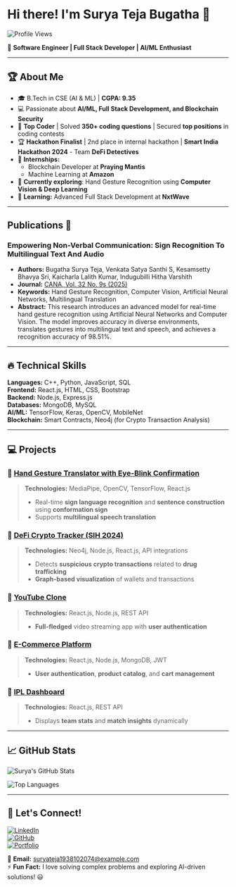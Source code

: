 # Hi there! I'm Surya Teja Bugatha 👋

![Profile Views](https://komarev.com/ghpvc/?username=suryateja20031104&label=Profile%20Views&color=0e75b6&style=flat)

🚀 **Software Engineer | Full Stack Developer | AI/ML Enthusiast**

---

## 🏆 About Me

- 🎓 B.Tech in CSE (AI & ML) | **CGPA: 9.35**
- 💻 Passionate about **AI/ML, Full Stack Development, and Blockchain Security**
- 🏅 **Top Coder** | Solved **350+ coding questions** | Secured **top positions** in coding contests
- 🏆 **Hackathon Finalist** | 2nd place in internal hackathon | **Smart India Hackathon 2024** - Team **DeFi Detectives**
- 🏢 **Internships:**  
  - Blockchain Developer at **Praying Mantis**
  - Machine Learning at **Amazon**
- 📌 **Currently exploring**: Hand Gesture Recognition using **Computer Vision & Deep Learning**
- 🌱 **Learning:** Advanced Full Stack Development at **NxtWave**

---

## Publications 📄

### Empowering Non-Verbal Communication: Sign Recognition To Multilingual Text And Audio
- **Authors:** Bugatha Surya Teja, Venkata Satya Santhi S, Kesamsetty Bhavya Sri, Kaicharla Lalith Kumar, Indugubilli Hitha Varshith
- **Journal:** [CANA, Vol. 32 No. 9s (2025)](https://doi.org/10.52783/cana.v32.4671)
- **Keywords:** Hand Gesture Recognition, Computer Vision, Artificial Neural Networks, Multilingual Translation
- **Abstract:** This research introduces an advanced model for real-time hand gesture recognition using Artificial Neural Networks and Computer Vision. The model improves accuracy in diverse environments, translates gestures into multilingual text and speech, and achieves a recognition accuracy of 98.51%.


---

## 🔥 Technical Skills

**Languages:** C++, Python, JavaScript, SQL  
**Frontend:** React.js, HTML, CSS, Bootstrap  
**Backend:** Node.js, Express.js  
**Databases:** MongoDB, MySQL  
**AI/ML:** TensorFlow, Keras, OpenCV, MobileNet  
**Blockchain:** Smart Contracts, Neo4j (for Crypto Transaction Analysis)  

---

## 💻 Projects

### 🔹 [Hand Gesture Translator with Eye-Blink Confirmation](https://github.com/suryateja20031104/SIGN_LANGUAGE_WITH_SENTENCE_CONSTRUCTION.git)
> **Technologies:** MediaPipe, OpenCV, TensorFlow, React.js  
> - Real-time **sign language recognition** and **sentence construction** using **conformation sign**
> - Supports **multilingual speech translation**  

### 🔹 [DeFi Crypto Tracker (SIH 2024)](https://github.com/suryateja20031104/Cryptoflow.git)
> **Technologies:** Neo4j, Node.js, React.js, API integrations  
> - Detects **suspicious crypto transactions** related to **drug trafficking**
> - **Graph-based visualization** of wallets and transactions

### 🔹 [YouTube Clone](https://github.com/suryateja20031104/Youtube-Clone.git)
> **Technologies:** React.js, Node.js, REST API  
> - **Full-fledged** video streaming app with **user authentication**

### 🔹 [E-Commerce Platform](https://github.com/suryateja20031104/NXT-Trendz.git)
> **Technologies:** React.js, Node.js, MongoDB, JWT  
> - **User authentication**, **product catalog**, and **cart management**

### 🔹 [IPL Dashboard](https://github.com/suryateja20031104/IPL-dashboard.git)
> **Technologies:** React.js, REST API  
> - Displays **team stats** and **match insights** dynamically

---

## 📈 GitHub Stats

![Surya's GitHub Stats](https://github-readme-stats.vercel.app/api?username=suryateja20031104&show_icons=true&theme=tokyonight)

![Top Languages](https://github-readme-stats.vercel.app/api/top-langs/?username=suryateja20031104&layout=compact&theme=tokyonight)

---

## 🤝 Let's Connect!

[![LinkedIn](https://img.shields.io/badge/LinkedIn-0A66C2?style=for-the-badge&logo=linkedin&logoColor=white)](https://www.linkedin.com/in/surya-teja-bugatha)  
[![GitHub](https://img.shields.io/badge/GitHub-181717?style=for-the-badge&logo=github&logoColor=white)](https://github.com/suryateja20031104)  
[![Portfolio](https://img.shields.io/badge/Portfolio-FF5722?style=for-the-badge&logo=web&logoColor=white)](https://bstportfolio.ccbp.tech/)  

📧 **Email:** suryateja1938102074@example.com  
⚡ **Fun Fact:** I love solving complex problems and exploring AI-driven solutions! 😃

